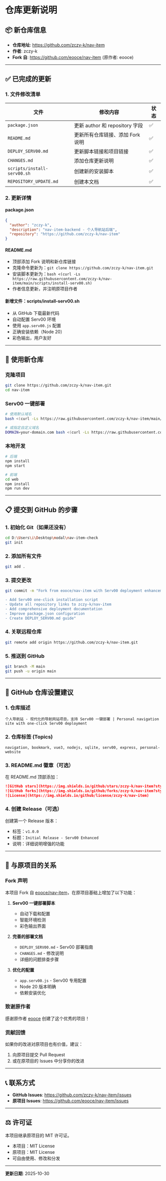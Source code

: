 # 仓库更新说明

## 📦 新仓库信息

- **仓库地址**: https://github.com/zczy-k/nav-item
- **作者**: zczy-k
- **Fork 自**: https://github.com/eooce/nav-item (原作者: eooce)

---

## ✅ 已完成的更新

### 1. 文件修改清单

| 文件 | 修改内容 | 状态 |
|------|----------|------|
| `package.json` | 更新 author 和 repository 字段 | ✅ |
| `README.md` | 更新所有仓库链接、添加 Fork 说明 | ✅ |
| `DEPLOY_SERV00.md` | 更新脚本链接和项目链接 | ✅ |
| `CHANGES.md` | 添加仓库更新说明 | ✅ |
| `scripts/install-serv00.sh` | 创建新的安装脚本 | ✅ |
| `REPOSITORY_UPDATE.md` | 创建本文档 | ✅ |

### 2. 更新详情

#### package.json
```json
{
  "author": "zczy-k",
  "description": "nav-item-backend - 个人导航站后端",
  "repository": "https://github.com/zczy-k/nav-item"
}
```

#### README.md
- 顶部添加 Fork 说明和新仓库链接
- 克隆命令更新为：`git clone https://github.com/zczy-k/nav-item.git`
- 安装脚本更新为：`bash <(curl -Ls https://raw.githubusercontent.com/zczy-k/nav-item/main/scripts/install-serv00.sh)`
- 作者信息更新，并注明原项目作者

#### 新增文件：scripts/install-serv00.sh
- 从 GitHub 下载最新代码
- 自动配置 Serv00 环境
- 使用 `app.serv00.js` 配置
- 正确安装依赖（Node 20）
- 彩色输出，用户友好

---

## 🚀 使用新仓库

### 克隆项目
```bash
git clone https://github.com/zczy-k/nav-item.git
cd nav-item
```

### Serv00 一键部署
```bash
# 使用默认域名
bash <(curl -Ls https://raw.githubusercontent.com/zczy-k/nav-item/main/scripts/install-serv00.sh)

# 或指定自定义域名
DOMAIN=your-domain.com bash <(curl -Ls https://raw.githubusercontent.com/zczy-k/nav-item/main/scripts/install-serv00.sh)
```

### 本地开发
```bash
# 后端
npm install
npm start

# 前端
cd web
npm install
npm run dev
```

---

## 📋 提交到 GitHub 的步骤

### 1. 初始化 Git（如果还没有）
```bash
cd D:\Users\i\Desktop\modal\nav-item-check
git init
```

### 2. 添加所有文件
```bash
git add .
```

### 3. 提交更改
```bash
git commit -m "Fork from eooce/nav-item with Serv00 deployment enhancements

- Add Serv00 one-click installation script
- Update all repository links to zczy-k/nav-item
- Add comprehensive deployment documentation
- Improve package.json configuration
- Create DEPLOY_SERV00.md guide"
```

### 4. 关联远程仓库
```bash
git remote add origin https://github.com/zczy-k/nav-item.git
```

### 5. 推送到 GitHub
```bash
git branch -M main
git push -u origin main
```

---

## 📝 GitHub 仓库设置建议

### 1. 仓库描述
```
个人导航站 - 现代化的导航网站项目，支持 Serv00 一键部署 | Personal navigation site with one-click Serv00 deployment
```

### 2. 仓库标签 (Topics)
```
navigation, bookmark, vue3, nodejs, sqlite, serv00, express, personal-website
```

### 3. README.md 徽章（可选）
在 README.md 顶部添加：
```markdown
![GitHub stars](https://img.shields.io/github/stars/zczy-k/nav-item?style=social)
![GitHub forks](https://img.shields.io/github/forks/zczy-k/nav-item?style=social)
![License](https://img.shields.io/github/license/zczy-k/nav-item)
```

### 4. 创建 Release（可选）
创建第一个 Release 版本：
- 标签：`v1.0.0`
- 标题：`Initial Release - Serv00 Enhanced`
- 说明：详细说明增强的功能

---

## 🔄 与原项目的关系

### Fork 声明
本项目 Fork 自 [eooce/nav-item](https://github.com/eooce/nav-item)，在原项目基础上增加了以下功能：

1. **Serv00 一键部署脚本**
   - 自动下载和配置
   - 智能环境检测
   - 彩色输出界面

2. **完善的部署文档**
   - `DEPLOY_SERV00.md` - Serv00 部署指南
   - `CHANGES.md` - 修改说明
   - 详细的问题排查步骤

3. **优化的配置**
   - `app.serv00.js` - Serv00 专用配置
   - Node 20 版本明确
   - 依赖安装优化

### 致谢原作者
感谢原作者 [eooce](https://github.com/eooce) 创建了这个优秀的项目！

### 贡献回馈
如果你的改进对原项目也有价值，建议：
1. 向原项目提交 Pull Request
2. 或在原项目的 Issues 中分享你的改进

---

## 📞 联系方式

- **GitHub Issues**: https://github.com/zczy-k/nav-item/issues
- **原项目 Issues**: https://github.com/eooce/nav-item/issues

---

## ⚖️ 许可证

本项目继承原项目的 MIT 许可证。

- 本项目：MIT License
- 原项目：MIT License
- 可自由使用、修改和分发

---

**更新日期**: 2025-10-30
